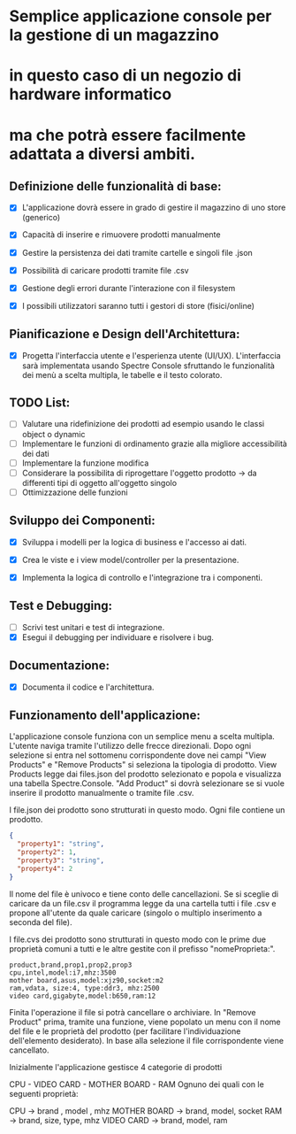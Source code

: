 # Semplice applicazione console per la gestione di un magazzino
# in questo caso di un negozio di hardware informatico
# ma che potrà essere facilmente adattata a diversi ambiti.



## Definizione delle funzionalità di base:

-   [x] L'applicazione dovrà essere in grado di gestire il magazzino di uno store (generico)
-   [x] Capacità di inserire e rimuovere prodotti manualmente
-   [x] Gestire la persistenza dei dati tramite cartelle e singoli file .json
-   [x] Possibilità di caricare prodotti tramite file .csv
-   [x] Gestione degli errori durante l'interazione con il filesystem
-   [x] I possibili utilizzatori saranno tutti i gestori di store (fisici/online)


## Pianificazione e Design dell'Architettura:

-   [x] Progetta l'interfaccia utente e l'esperienza utente (UI/UX).
        L'interfaccia sarà implementata usando Spectre Console sfruttando le funzionalità dei menù a scelta multipla, le tabelle e il testo colorato.


## TODO List:

-   [ ] Valutare una ridefinizione dei prodotti ad esempio usando le classi object o dynamic 
-   [ ] Implementare le funzioni di ordinamento grazie alla migliore accessibilità dei dati 
-   [ ] Implementare la funzione modifica
-   [ ] Considerare la possibilita di riprogettare l'oggetto prodotto -> da differenti tipi di oggetto all'oggetto singolo
-   [ ] Ottimizzazione delle funzioni

## Sviluppo dei Componenti:

-   [x] Sviluppa i modelli per la logica di business e l'accesso ai dati.
-   [x] Crea le viste e i view model/controller per la presentazione.
-   [x] Implementa la logica di controllo e l'integrazione tra i componenti.


## Test e Debugging:

-   [ ] Scrivi test unitari e test di integrazione.
-   [x] Esegui il debugging per individuare e risolvere i bug.

## Documentazione:

-   [x] Documenta il codice e l'architettura.


## Funzionamento dell'applicazione:

L'applicazione console funziona con un semplice menu a scelta multipla. L'utente naviga tramite l'utilizzo 
delle frecce direzionali. Dopo ogni selezione si entra nel sottomenu corrispondente dove nei campi "View Products" e "Remove Products"
si seleziona la tipologia di prodotto.
View Products legge dai files.json del prodotto selezionato e popola e visualizza una tabella Spectre.Console.
"Add Product" si dovrà selezionare se si vuole inserire il prodotto
manualmente o tramite file .csv.

I file.json dei prodotto sono strutturati in questo modo. Ogni file contiene un prodotto.

```json
{
  "property1": "string",
  "property2": 1,
  "property3": "string",
  "property4": 2
}
```

Il nome del file è univoco e tiene conto delle cancellazioni.
Se si sceglie di caricare da un file.csv il programma legge da una cartella tutti i file .csv e 
propone all'utente da quale caricare (singolo o multiplo inserimento a seconda del file).

I file.cvs dei prodotto sono strutturati in questo modo con le prime due proprietà comuni a tutti
e le altre gestite con il prefisso "nomeProprieta:".

```csv
product,brand,prop1,prop2,prop3
cpu,intel,model:i7,mhz:3500
mother board,asus,model:xjz90,socket:m2
ram,vdata, size:4, type:ddr3, mhz:2500
video card,gigabyte,model:b650,ram:12
```

Finita l'operazione il file si potrà cancellare o archiviare.
In "Remove Product" prima, tramite una funzione, viene popolato un menu con il nome del file e le proprietà del prodotto (per facilitare l'individuazione dell'elemento desiderato). In base alla selezione il file corrispondente viene cancellato. 

Inizialmente l'applicazione gestisce 4 categorie di prodotti

CPU - VIDEO CARD - MOTHER BOARD - RAM   Ognuno dei quali con le seguenti proprietà:

CPU -> brand , model , mhz
MOTHER BOARD -> brand, model, socket
RAM -> brand, size, type, mhz
VIDEO CARD -> brand, model, ram

 





